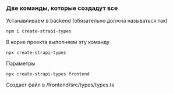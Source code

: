 ### Две команды, которые создадут все

Устанавливаем в backend (обязательно должна называться так)

```
npm i create-strapi-types
```

В корне проекта выполняем эту команду

```
npx create-strapi-types
```

Параметры

```
npx create-strapi-types frontend
```

Создает файл в /frontend/src/types/types.ts
